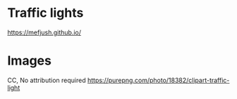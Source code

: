 # Traffic lights
https://mefjush.github.io/

# Images 
CC, No attribution required
https://purepng.com/photo/18382/clipart-traffic-light
